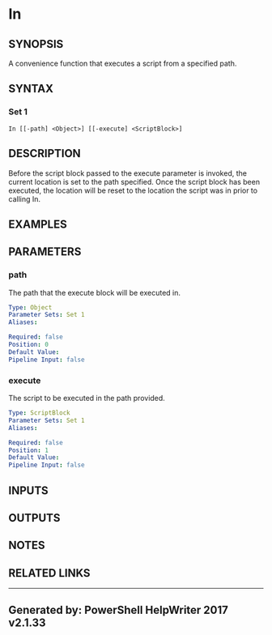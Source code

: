 ﻿# In

## SYNOPSIS
A convenience function that executes a script from a specified path.

## SYNTAX

### Set 1
```
In [[-path] <Object>] [[-execute] <ScriptBlock>]
```

## DESCRIPTION
Before the script block passed to the execute parameter is invoked,
the current location is set to the path specified. Once the script
block has been executed, the location will be reset to the location
the script was in prior to calling In.

## EXAMPLES

## PARAMETERS

### path
The path that the execute block will be executed in.

```yaml
Type: Object
Parameter Sets: Set 1
Aliases: 

Required: false
Position: 0
Default Value: 
Pipeline Input: false
```

### execute
The script to be executed in the path provided.

```yaml
Type: ScriptBlock
Parameter Sets: Set 1
Aliases: 

Required: false
Position: 1
Default Value: 
Pipeline Input: false
```

## INPUTS

## OUTPUTS

## NOTES

## RELATED LINKS


---
Generated by: PowerShell HelpWriter 2017 v2.1.33
---
